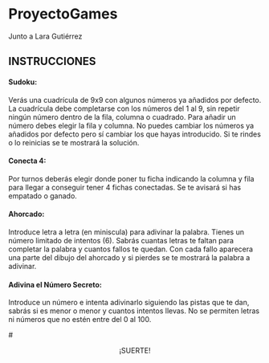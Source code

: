 # ProyectoGames
Junto a Lara Gutiérrez


## INSTRUCCIONES


#### Sudoku:
Verás una cuadrícula de 9x9 con algunos números ya añadidos por defecto. La cuadrícula debe completarse con los números del 1 al 9, sin repetir ningún número dentro de la fila, columna o cuadrado. Para añadir un número debes elegir la fila y columna. No puedes cambiar los números ya añadidos por defecto pero sí cambiar los que hayas introducido. Si te rindes o lo reinicias se te mostrará la solución.


#### Conecta 4:
Por turnos deberás elegir donde poner tu ficha indicando la columna y fila para llegar a conseguir tener 4 fichas conectadas. Se te avisará si has empatado o ganado.


#### Ahorcado:
Introduce letra a letra (en miniscula) para adivinar la palabra. Tienes un número limitado de intentos (6). Sabrás cuantas letras te faltan para completar la palabra y cuantos fallos te quedan. Con cada fallo aparecera una parte del dibujo del ahorcado y si pierdes se te mostrará la palabra a adivinar.


#### Adivina el Número Secreto:
 Introduce un número e intenta adivinarlo siguiendo las pistas que te dan, sabrás si es menor o menor y cuantos intentos llevas. No se permiten letras ni números que no estén entre del 0 al 100.


 #<p align="center">¡SUERTE!
 </p>
